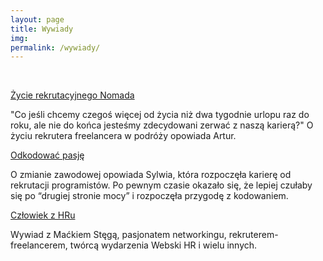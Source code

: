 ```yaml
---
layout: page
title: Wywiady
img: 
permalink: /wywiady/
---
```


<br>


<a href="http://ministryoftalent.co.uk/2016/11/29/nomad-pl/" target="_blank">Życie rekrutacyjnego Nomada</a>

"Co jeśli chcemy czegoś więcej od życia niż dwa tygodnie urlopu raz do roku, ale nie do końca jesteśmy zdecydowani zerwać z naszą karierą?"
O życiu rekrutera freelancera w podróży opowiada Artur.
 
 
<a href="http://ministryoftalent.co.uk/2017/01/22/odkodowac-pasje/" target="_blank"> Odkodować pasję</a> 

O zmianie zawodowej opowiada Sylwia, która rozpoczęła karierę od rekrutacji programistów. Po pewnym czasie okazało się, że lepiej czułaby się po “drugiej stronie mocy” i rozpoczęła przygodę z kodowaniem. 

<a href="http://ministryoftalent.co.uk/2018/03/12/czlowiek-z-hr-maciek-stega-freelancer/" target="_blank"> Człowiek z HRu</a>

Wywiad z Maćkiem Stęgą, pasjonatem networkingu, rekruterem-freelancerem, twórcą wydarzenia Webski HR i wielu innych.







